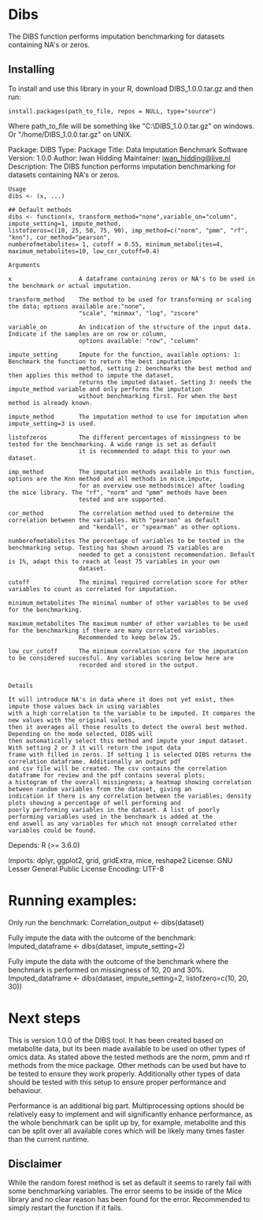 # Dibs
The DIBS function performs imputation benchmarking for datasets containing NA's or zeros. 

## Installing
To install and use this library in your R, download DIBS_1.0.0.tar.gz and then run:

    install.packages(path_to_file, repos = NULL, type="source")

Where path_to_file will be something like "C:\\DIBS_1.0.0.tar.gz" on windows.
Or "/home/DIBS_1.0.0.tar.gz" on UNIX. 

Package: DIBS
Type: Package
Title: Data Imputation Benchmark Software
Version: 1.0.0
Author: Iwan Hidding
Maintainer: iwan_hidding@live.nl
Description: The DIBS function performs imputation benchmarking for datasets containing NA's or zeros. 
    
    Usage
    dibs <- (x, ...)
    
    ## Default methods
    dibs <- function(x, transform_method="none",variable_on="column", impute_setting=1, impute_method, 
    listofzeros=c(10, 25, 50, 75, 90), imp_method=c("norm", "pmm", "rf", "knn"), cor_method="pearson", 
    numberofmetabolites= 1, cutoff = 0.55, minimum_metabolites=4, maximum_metabolites=10, low_cor_cutoff=0.4) 
    
    Arguments
    
    x                   A dataframe containing zeros or NA's to be used in the benchmark or actual imputation. 
    
    transform_method    The method to be used for transforming or scaling the data; options available are:"none", 
                        "scale", "minmax", "log", "zscore"
    
    variable_on         An indication of the structure of the input data. Indicate if the samples are on row or column,
                        options available: "row", "column"
    
    impute_setting      Impute for the function, available options: 1: Benchmark the function to return the best imputation 
                        method, setting 2: benchmarks the best method and then applies this method to impute the dataset, 
                        returns the imputed dataset. Setting 3: needs the impute_method variable and only performs the imputation
                        without benchmarking first. For when the best  method is already known.
    
    impute_method       The imputation method to use for imputation when impute_setting=3 is used. 
    
    listofzeros         The different percentages of missingness to be tested for the benchmarking. A wide range is set as default
                        it is recommended to adapt this to your own dataset.
    
    imp_method          The imputation methods available in this function, options are the Knn method and all methods in mice.impute,
                        for an overview use methods(mice) after loading the mice library. The "rf", "norm" and "pmm" methods have been 
                        tested and are supported.
    
    cor_method          The correlation method used to determine the correlation between the variables. With "pearson" as default
                        and "kendall", or "spearman" as other options. 
    
    numberofmetabolites The percentage of variables to be tested in the benchmarking setup. Testing has shown around 75 variables are
                        needed to get a consistent recommendation. Default is 1%, adapt this to reach at least 75 variables in your own
                        dataset. 
    
    cutoff              The minimal required correlation score for other variables to count as correlated for imputation.
    
    minimum_metabolites The minimal number of other variables to be used for the benchmarking.
    
    maximum_metabolites The maximum number of other variables to be used for the benchmarking if there are many correlated variables. 
                        Recommended to keep below 25.
    
    low_cur_cutoff      The minimum correlation score for the imputation to be considered succesful. Any variables scoring below here are
                        recorded and stored in the output. 
                        
    
    Details
    
    It will introduce NA's in data where it does not yet exist, then impute those values back in using variables 
    with a high correlation to the variable to be imputed. It compares the new values with the original values,
    then it averages all those results to detect the overal best method. Depending on the mode selected, DIBS will 
    then automatically select this method and impute your imput dataset. With setting 2 or 3 it will return the input data
    frame with filled in zeros. If setting 1 is selected DIBS returns the correlation dataframe. Additionally an output pdf
    and csv file will be created. The csv contains the correlation dataframe for review and the pdf contains several plots;
    a histogram of the overall missingness; a heatmap showing correlation between random variables from the dataset, giving an
    indication if there is any correlation between the variables; density plots showing a percentage of well performing and 
    poorly performing variables in the dataset. A list of poorly performing variables used in the benchmark is added at the 
    end aswell as any variables for which not enough correlated other variables could be found. 
Depends: R (>= 3.6.0)

Imports:
    dplyr,
    ggplot2,
    grid,
    gridExtra,
    mice,
    reshape2
License: GNU Lesser General Public License
Encoding: UTF-8

# Running examples:

Only run the benchmark:
Correlation_output <- dibs(dataset)

Fully impute the data with the outcome of the benchmark:
Imputed_dataframe <- dibs(dataset, impute_setting=2)

Fully impute the data with the outcome of the benchmark where the benchmark is performed on missingness of 10, 20 and 30%.
Imputed_dataframe <- dibs(dataset, impute_setting=2, listofzero=c(10, 20, 30))

# Next steps
This is version 1.0.0 of the DIBS tool. It has been created based on metabolite data, but its been made available to be used on other types
of omics data. As stated above the tested methods are the norm, pmm and rf methods from the mice package. Other methods can be used but have
to be tested to ensure they work properly. Additionally other types of data should be tested with this setup to ensure proper performance and 
behaviour. 

Performance is an additional big part. Multiprocessing options should be relatively easy to implement and will significantly enhance performance,
as the whole benchmark can be split up by, for example, metabolite and this can be split over all available cores which will be likely many times 
faster than the current runtime. 

## Disclaimer
While the random forest method is set as default it seems to rarely fail with some benchmarking variables. The error seems to be inside of the Mice library and no clear reason has been found for the error. 
Recommended to simply restart the function if it fails. 

